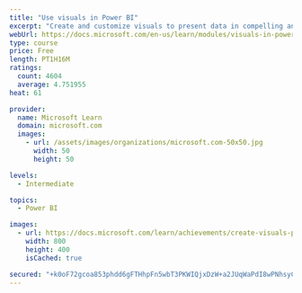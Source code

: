 ```yaml
---
title: "Use visuals in Power BI"
excerpt: "Create and customize visuals to present data in compelling and insightful ways."
webUrl: https://docs.microsoft.com/en-us/learn/modules/visuals-in-power-bi/
type: course
price: Free
length: PT1H16M
ratings:
  count: 4604
  average: 4.751955
heat: 61

provider:
  name: Microsoft Learn
  domain: microsoft.com
  images:
    - url: /assets/images/organizations/microsoft.com-50x50.jpg
      width: 50
      height: 50

levels:
  - Intermediate

topics:
  - Power BI

images:
  - url: https://docs.microsoft.com/learn/achievements/create-visuals-power-bi-desktop-social.png
    width: 800
    height: 400
    isCached: true

secured: "+k0oF72gcoa853phdd6gFTHhpFn5wbT3PKWIQjxDzW+a2JUqWaPdI8wPNhsyC/Zg18jcR3eX3rxLr8oryGol4UiQJTexSZtE3GRICkhRMTYrfFbXUIjkhErs1k7+vjRYVtGwUz7A9rT50dtDauCXBLO6QWz1aBiA2Yw+IoZDpndQT1h/pcYCLCb6ZxrjmkYFZBOMNus455kXqM8DwZCK1Ksih9Drr1arsCJ6qXWeeC7kIBeczhuW2ez5jE0MsrttlPkAwHRkE7F1H+e6mEiOwMHgkVlLikt5UMGk+JTiXiBC20coFNxdboTWOWIN8qkHkO8yz7GTnc1Tvd4lCAQ0HU1FkiWSM114tH450/yMupbK9F+vJQvxc8gOjlh65AHOzqSNO2rTmodjhbDH4LJY3I5VaveObZi8rbFAkn6GzHc=;BMkPpdJRqmcbzxQxaIZ0qQ=="
---
```


